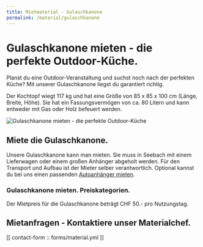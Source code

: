 ```yaml
---
title: Mietmaterial - Gulaschkanone
permalink: /material/gulaschkanone
---
```


# Gulaschkanone mieten - die perfekte Outdoor-Küche.

Planst du eine Outdoor-Veranstaltung und suchst noch nach der perfekten Küche? Mit unserer Gulaschkanone liegst du
garantiert richtig.

Der Kochtopf wiegt 117 kg und hat eine Größe von 85 x 85 x 100 cm (Länge, Breite, Höhe). Sie hat ein Fassungsvermögen
von ca. 80 Litern und kann entweder mit Gas oder Holz befeuert werden.

![Gulaschkanone mieten - die perfekte Outdoor-Küche](/assets/material_pictures/gulaschkanone_mehrere.jpg)

## Miete die Gulaschkanone.

Unsere Gulaschkanone kann man mieten. Sie muss in Seebach mit einem Lieferwagen oder einem großen Anhänger abgeholt
werden. Für den Transport und Aufbau ist der Mieter selber verantwortlich. Optional kannst du bei uns einen passenden
[Autoanhänger mieten](/material/anhaenger).

### Gulaschkanone mieten. Preiskategorien.

Der Mietpreis für die Gulaschkanone beträgt CHF 50.- pro Nutzungstag.


## Mietanfragen - Kontaktiere unser Materialchef.
[[ contact-form :: forms/material.yml ]]
